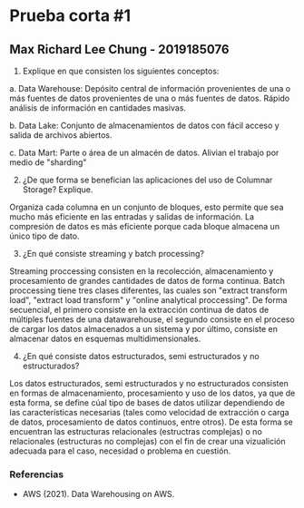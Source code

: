 # Prueba corta #1
## Max Richard Lee Chung - 2019185076
1. Explique en que consisten los siguientes conceptos:

a. Data Warehouse: Depósito central de información provenientes de una o más fuentes de datos provenientes de una o más fuentes de datos. Rápido análisis de información en cantidades masivas.

b. Data Lake: Conjunto de almacenamientos de datos con fácil acceso y salida de archivos abiertos.

c. Data Mart: Parte o área de un almacén de datos. Alivian el trabajo por medio de "sharding"

2. ¿De que forma se benefician las aplicaciones del uso de Columnar Storage? Explique.

Organiza cada columna en un conjunto de bloques, esto permite que sea mucho más eficiente en las entradas y salidas de información. La compresión de datos es más eficiente porque cada bloque almacena un único tipo de dato.

3. ¿En qué consiste streaming y batch processing?

Streaming proccessing consisten en la recolección, almacenamiento y procesamiento de grandes cantidades de datos de forma continua. Batch proccessing tiene tres clases diferentes, las cuales son "extract transform load", "extract load transform" y "online analytical proccessing". De forma secuencial, el primero consiste en la extracción continua de datos de múltiples fuentes de una datawarehouse, el segundo consiste en el proceso de cargar los datos almacenados a un sistema y por último, consiste en almacenar datos en esquemas multidimensionales. 

4. ¿En qué consiste datos estructurados, semi estructurados y no estructurados?

Los datos estructurados, semi estructurados y no estructurados consisten en formas de almacenamiento, procesamiento y uso de los datos, ya que de esta forma, se define cúal tipo de bases de datos utilizar dependiendo de las características necesarias (tales como velocidad de extracción o carga de datos, procesamiento de datos continuos, entre otros). De esta forma se encuentran las estructuras relacionales (estructras complejas) o no relacionales (estructuras no complejas) con el fin de crear una vizualición adecuada para el caso, necesidad o problema en cuestión. 

### Referencias
* AWS (2021). Data Warehousing on AWS. 